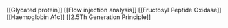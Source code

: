 [[Glycated protein]]
[[Flow injection analysis]]
[[Fructosyl Peptide Oxidase]]
[[Haemoglobin A1c]]
[[2.5Th Generation Principle]]
